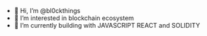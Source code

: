 - 👋 Hi, I’m @bl0ckthings
- 👀 I’m interested in blockchain ecosystem 
- 🌱 I’m currently building with JAVASCRIPT REACT and SOLIDITY

<!---
bl0ckthings/bl0ckthings is a ✨ special ✨ repository because its `README.md` (this file) appears on your GitHub profile.
You can click the Preview link to take a look at your changes.
--->
